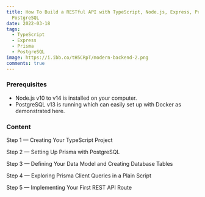 ```yaml
---
title: How To Build a RESTful API with TypeScript, Node.js, Express, Prisma, and
  PostgreSQL
date: 2022-03-18
tags:
  - TypeScript
  - Express
  - Prisma
  - PostgreSQL
image: https://i.ibb.co/tH5CRpT/modern-backend-2.png
comments: true
---
```

### **Prerequisites**

* Node.js v10 to v14 is installed on your computer.
* PostgreSQL v13 is running which can easily set up with Docker as demonstrated here.

### **Content**

Step 1 — Creating Your TypeScript Project


Step 2 — Setting Up Prisma with PostgreSQL


Step 3 — Defining Your Data Model and Creating Database Tables


Step 4 — Exploring Prisma Client Queries in a Plain Script


Step 5 — Implementing Your First REST API Route